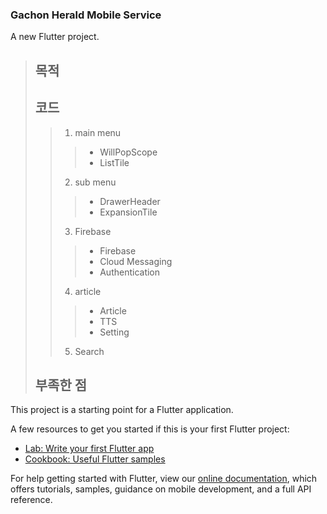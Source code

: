 ### Gachon Herald Mobile Service

A new Flutter project.

> ## 목적
> 
> ## 코드
>> 1. main menu
>>> + WillPopScope
>>> + ListTile
>> 2. sub menu
>>> + DrawerHeader
>>> + ExpansionTile
>> 3. Firebase
>>> + Firebase
>>> + Cloud Messaging
>>> + Authentication
>> 4. article
>>> + Article
>>> + TTS
>>> + Setting
>> 5. Search
> ## 부족한 점
> 

This project is a starting point for a Flutter application.

A few resources to get you started if this is your first Flutter project:

- [Lab: Write your first Flutter app](https://flutter.dev/docs/get-started/codelab)
- [Cookbook: Useful Flutter samples](https://flutter.dev/docs/cookbook)

For help getting started with Flutter, view our
[online documentation](https://flutter.dev/docs), which offers tutorials,
samples, guidance on mobile development, and a full API reference.
